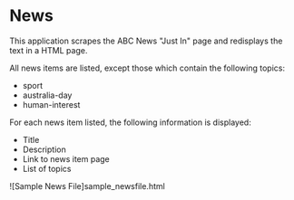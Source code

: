 # News
This application scrapes the ABC News "Just In" page and redisplays the text in a HTML page.

All news items are listed, except those which contain the following topics:
* sport
* australia-day
* human-interest

For each news item listed, the following information is displayed:
* Title
* Description
* Link to news item page
* List of topics

![Sample News File]sample_newsfile.html